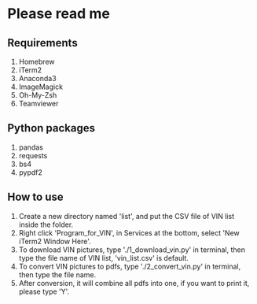 # Please read me

## Requirements

1. Homebrew
2. iTerm2
3. Anaconda3
4. ImageMagick
5. Oh-My-Zsh
6. Teamviewer

## Python packages

1. pandas
2. requests
3. bs4
4. pypdf2

## How to use

1. Create a new directory named 'list', and put the CSV file of VIN list inside the folder.
2. Right click 'Program_for_VIN', in Services at the bottom, select 'New iTerm2 Window Here'.
3. To download VIN pictures, type './1_download_vin.py' in terminal, then type the file name of VIN list, 'vin_list.csv' is default.
4. To convert VIN pictures to pdfs, type './2_convert_vin.py' in terminal, then type the file name.
5. After conversion, it will combine all pdfs into one, if you want to print it, please type 'Y'.
